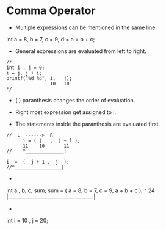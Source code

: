 # Comma Operator 

* Multiple expressions can be mentioned in the same line.

int a = 8, b = 7, c = 9, d = a + b + c;

* General expressions are evaluated from left to right.

```
/*
int i , j = 0;
i = j, j + i;
printf("%d %d", i,   j);
                10   10
*/
```

* (  )  paranthesis changes the order of evaluation.

* Right most expression get assigned to i.
* The statements inside the paranthesis are evaluated first.

```
//  L  ------>  R
      i = ( j   ,  j + 1 );       
      11    10       11           
//    ^______________|
```

```
i  =  (  j + 1 ,  j  );
//^_________________|
```

*    
int a , b, c, sum;
sum  =  (  a = 8,  b = 7,  c = 9, a + b + c );
^                                   24
|___________________________________|

*
int i = 10 , j = 20;